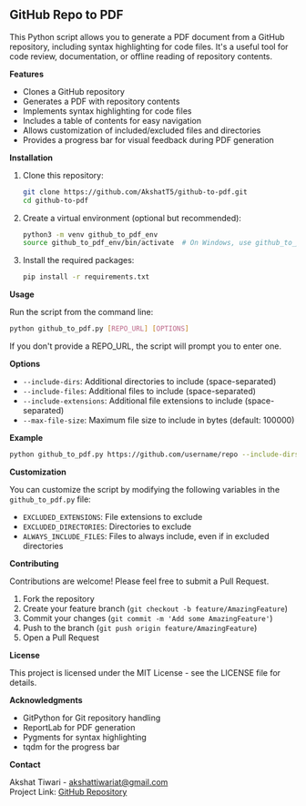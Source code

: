 ## GitHub Repo to PDF

This Python script allows you to generate a PDF document from a GitHub repository, including syntax highlighting for code files. It's a useful tool for code review, documentation, or offline reading of repository contents.

****Features****

- Clones a GitHub repository
- Generates a PDF with repository contents
- Implements syntax highlighting for code files
- Includes a table of contents for easy navigation
- Allows customization of included/excluded files and directories
- Provides a progress bar for visual feedback during PDF generation

****Installation****

1. Clone this repository:
   ```bash
   git clone https://github.com/AkshatT5/github-to-pdf.git
   cd github-to-pdf
   ```

2. Create a virtual environment (optional but recommended):
   ```bash
   python3 -m venv github_to_pdf_env
   source github_to_pdf_env/bin/activate  # On Windows, use github_to_pdf_env\Scripts\activate
   ```

3. Install the required packages:
   ```bash
   pip install -r requirements.txt
   ```

****Usage****

Run the script from the command line:
```bash
python github_to_pdf.py [REPO_URL] [OPTIONS]
```
If you don't provide a REPO_URL, the script will prompt you to enter one.

****Options****

- `--include-dirs`: Additional directories to include (space-separated)
- `--include-files`: Additional files to include (space-separated)
- `--include-extensions`: Additional file extensions to include (space-separated)
- `--max-file-size`: Maximum file size to include in bytes (default: 100000)

****Example****

```bash
python github_to_pdf.py https://github.com/username/repo --include-dirs extra_dir1 extra_dir2 --include-files important.txt --include-extensions .cfg --max-file-size 200000
```

****Customization****

You can customize the script by modifying the following variables in the `github_to_pdf.py` file:

- `EXCLUDED_EXTENSIONS`: File extensions to exclude
- `EXCLUDED_DIRECTORIES`: Directories to exclude
- `ALWAYS_INCLUDE_FILES`: Files to always include, even if in excluded directories

****Contributing****

Contributions are welcome! Please feel free to submit a Pull Request.

1. Fork the repository
2. Create your feature branch (`git checkout -b feature/AmazingFeature`)
3. Commit your changes (`git commit -m 'Add some AmazingFeature'`)
4. Push to the branch (`git push origin feature/AmazingFeature`)
5. Open a Pull Request

****License****

This project is licensed under the MIT License - see the LICENSE file for details.

****Acknowledgments****

- GitPython for Git repository handling
- ReportLab for PDF generation
- Pygments for syntax highlighting
- tqdm for the progress bar

****Contact****

Akshat Tiwari - akshattiwariat@gmail.com  
Project Link: [GitHub Repository](https://github.com/AkshatT5/github-to-pdf)
